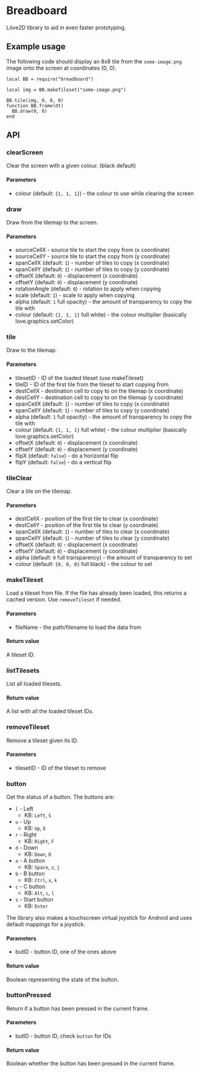 Breadboard
==========

Löve2D library to aid in even faster prototyping.

Example usage
-------------

The following code should display an 8x8 tile from the `some-image.png` image onto the screen at coordinates (0, 0).

    local BB = require("breadboard")

    local img = BB.makeTileset("some-image.png")

    BB.tile(img, 0, 0, 0)
    function BB.frame(dt)
      BB.draw(0, 0)
    end

API
---

### clearScreen

Clear the screen with a given colour. (black default)

#### Parameters

* colour (default: `{1, 1, 1}`) - the colour to use while clearing the screen

### draw

Draw from the tilemap to the screen.

#### Parameters

* sourceCellX - source tile to start the copy from (x coordinate)
* sourceCellY - source tile to start the copy from (y coordinate)
* spanCellX (default: `1`) - number of tiles to copy (x coordinate)
* spanCellY (default: `1`) - number of tiles to copy (y coordinate)
* offsetX (default: `0`) - displacement (x coordinate)
* offsetY (default: `0`) - displacement (y coordinate)
* rotationAngle (default: `0`) - rotation to apply when copying
* scale (default: `1`) - scale to apply when copying
* alpha (default: `1` full opacity) - the amount of transparency to copy the tile with
* colour (default: `{1, 1, 1}` full white) - the colour multiplier (basically love.graphics.setColor)

### tile

Draw to the tilemap.

#### Parameters

* tilesetID - ID of the loaded tileset (use makeTileset)
* tileID - ID of the first tile from the tileset to start copying from
* destCellX - destination cell to copy to on the tilemap (x coordinate)
* destCellY - destination cell to copy to on the tilemap (y coordinate)
* spanCellX (default: `1`) - number of tiles to copy (x coordinate)
* spanCellY (default: `1`) - number of tiles to copy (y coordinate)
* alpha (default: `1` full opacity) - the amount of transparency to copy the tile with
* colour (default: `{1, 1, 1}` full white) - the colour multiplier (basically love.graphics.setColor)
* offsetX (default: `0`) - displacement (x coordinate)
* offsetY (default: `0`) - displacement (y coordinate)
* flipX (default: `false`) - do a horizontal flip
* flipY (default: `false`) - do a vertical flip

### tileClear

Clear a tile on the tilemap.

#### Parameters

* destCellX - position of the first tile to clear (x coordinate)
* destCellY - position of the first tile to clear (y coordinate)
* spanCellX (default: `1`) - number of tiles to clear (x coordinate)
* spanCellY (default: `1`) - number of tiles to clear (y coordinate)
* offsetX (default: `0`) - displacement (x coordinate)
* offsetY (default: `0`) - displacement (y coordinate)
* alpha (default: `0` full transparency) - the amount of transparency to set
* colour (default: `{0, 0, 0}` full black) - the colour to set

### makeTileset

Load a tileset from file. If the file has already been loaded, this returns a cached version.
Use `removeTileset` if needed.

#### Parameters

* fileName - the path/filename to load the data from

#### Return value

A tileset ID.

### listTilesets 
List all loaded tilesets.

#### Return value

A list with all the loaded tileset IDs.

### removeTileset

Remove a tileset given its ID.

#### Parameters

* tilesetID - ID of the tileset to remove

### button

Get the status of a button. The buttons are:

* `l` - Left
  * KB: `Left`, `S`
* `u` - Up
  * KB: `Up`, `E`
* `r` - Right
  * KB: `Right`, `F`
* `d` - Down
  * KB: `Down`, `D`
* `a` - A button
  * KB: `Space`, `z`, `j`
* `b` - B button
  * KB: `Ctrl`, `x`, `k`
* `c` - C button
  * KB: `Alt`, `c`, `l`
* `s` - Start button
  * KB: `Enter`

The library also makes a touchscreen virtual joystick for Android and uses default mappings for a joystick.

#### Parameters

* butID - button ID, one of the ones above

#### Return value

Boolean representing the state of the button.

### buttonPressed

Return if a button has been pressed in the current frame.

#### Parameters

* butID - button ID, check `button` for IDs

#### Return value

Boolean whether the button has been pressed in the current frame.

